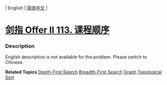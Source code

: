 | English | [简体中文](README.md) |

# [剑指 Offer II 113. 课程顺序](https://leetcode.cn/problems/QA2IGt)
 ### Description
<p>English description is not available for the problem. Please switch to Chinese.</p>

**Related Topics**  [Depth-First Search](https://leetcode.cn/tag/depth-first-search) [Breadth-First Search](https://leetcode.cn/tag/breadth-first-search) [Graph](https://leetcode.cn/tag/graph) [Topological Sort](https://leetcode.cn/tag/topological-sort) 